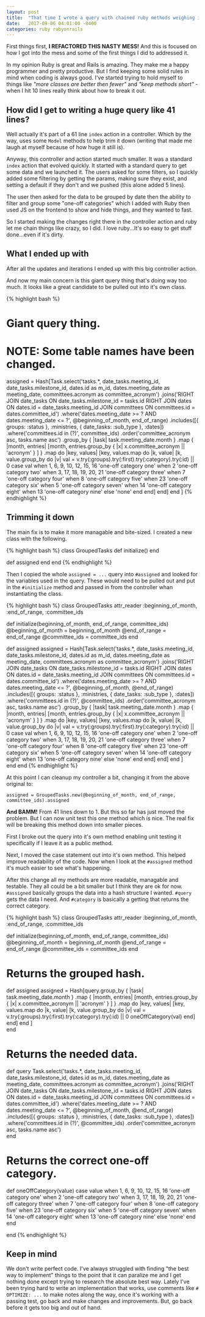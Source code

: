```yaml
---
layout: post
title:  "That time I wrote a query with chained ruby methods weighing in at 41 lines and 2844 chars"
date:   2017-09-06 04:01:00 -0400
categories: ruby rubyonrails
---
```

First things first, **I REFACTORED THIS NASTY MESS!** And this is focused on how I got into the mess and some of the first things I did to addressed it.

In my opinion Ruby is great and Rails is amazing. They make me a happy programmer and pretty productive. But I find keeping some solid rules in mind when coding is always good. I've started trying to hold myself to things like *"more classes are better then fewer"* and *"keep methods short"* - when I hit 10 lines really think about how to break it out.

## How did I get to writing a huge query like 41 lines?

Well actually it's part of a 61 line `index` action in a controller. Which by the way, uses some `Model` methods to help trim it down (writing that made me laugh at myself because of how huge it still is).

Anyway, this controller and action started much smaller. It was a standard `index` action that evolved quickly. It started with a standard query to get some data and we launched it. The users asked for some filters, so I quickly added some filtering by getting the params, making sure they exist, and setting a default if they don't and we pushed (this alone added 5 lines). 

The user then asked for the data to be grouped by date then the ability to filter and group some "one-off categories" which I added with Ruby then used JS on the frontend to show and hide things, and they wanted to fast. 

So I started making the changes right there in the controller action and ruby let me chain things like crazy, so I did. I love ruby...It's so easy to get stuff done...even if it's dirty.

## What I ended up with

After all the updates and iterations I ended up with this big controller action. 

And now my main concern is this giant query thing that's doing way too much. It looks like a great candidate to be pulled out into it's own class.

{% highlight bash %}
# Giant query thing. 
# NOTE: Some table names have been changed.
assigned = Hash[Task.select('tasks.*, date_tasks.meeting_id, date_tasks.milestone_id, dates.id as m_id, dates.meeting_date as meeting_date, committees.acronym as committee_acronym')
                               .joins('RIGHT JOIN date_tasks ON date_tasks.milestone_id = tasks.id RIGHT JOIN dates ON dates.id = date_tasks.meeting_id JOIN committees ON committees.id = dates.committee_id')
                               .where('dates.meeting_date >= ? AND dates.meeting_date <= ?', @beginning_of_month, end_of_range)
                               .includes([{ groups: :status },
                                          :ministries,
                                          { date_tasks: :sub_type },
                                          :dates])
                               .where('committees.id in (?)', committee_ids)
                               .order('committee_acronym asc, tasks.name asc')
                               .group_by { |task| task.meeting_date.month }
                               .map { |month, entries| [month, entries.group_by { |x| x.committee_acronym || 'acronym' } ] }
                               .map do |key, values|
                                  [key, values.map do |k, value|
                                    [k, value.group_by do |v|
                                      val = v.try(:groups).try(:first).try(:category).try(:id) || 0
                                      case val
                                      when 1, 6, 9, 10, 12, 15, 16
                                        'one-off category one'
                                      when 2
                                        'one-off category two'
                                      when 3, 17, 18, 19, 20, 21
                                        'one-off category three'
                                      when 7
                                        'one-off category four'
                                      when 8
                                        'one-off category five'
                                      when 23
                                        'one-off category six'
                                      when 5
                                        'one-off category seven'
                                      when 14
                                        'one-off category eight'
                                      when 13
                                        'one-off category nine'
                                      else
                                        'none'
                                      end
                                    end]
                                  end]
                               end
                      ]
{% endhighlight %}

## Trimming it down

The main fix is to make it more managable and bite-sized. I created a new class with the following.

{% highlight bash %}
class GroupedTasks
  def initialize()
  end

  def assigned
  end
end
{% endhighlight %}

Then I copied the whole `assigned = ...` query into `#assigned` and looked for the variables used in the query. These would need to be pulled out and put in the `#initialize` method and passed in from the controller whan instantiating the class.

{% highlight bash %}
class GroupedTasks
  attr_reader :beginning_of_month, :end_of_range, :committee_ids

  def initialize(beginning_of_month, end_of_range, committee_ids)
    @beginning_of_month = beginning_of_month
    @end_of_range = end_of_range
    @committee_ids = committee_ids
  end

  def assigned
    assigned = Hash[Task.select('tasks.*, date_tasks.meeting_id, date_tasks.milestone_id, dates.id as m_id, dates.meeting_date as meeting_date, committees.acronym as committee_acronym')
                         .joins('RIGHT JOIN date_tasks ON date_tasks.milestone_id = tasks.id RIGHT JOIN dates ON dates.id = date_tasks.meeting_id JOIN committees ON committees.id = dates.committee_id')
                         .where('dates.meeting_date >= ? AND dates.meeting_date <= ?', @beginning_of_month, @end_of_range)
                         .includes([{ groups: :status },
                                    :ministries,
                                    { date_tasks: :sub_type },
                                    :dates])
                         .where('committees.id in (?)', @committee_ids)
                         .order('committee_acronym asc, tasks.name asc')
                         .group_by { |task| task.meeting_date.month }
                         .map { |month, entries| [month, entries.group_by { |x| x.committee_acronym || 'acronym' } ] }
                         .map do |key, values|
                            [key, values.map do |k, value|
                              [k, value.group_by do |v|
                                val = v.try(:groups).try(:first).try(:category).try(:id) || 0
                                case val
                                when 1, 6, 9, 10, 12, 15, 16
                                  'one-off category one'
                                when 2
                                  'one-off category two'
                                when 3, 17, 18, 19, 20, 21
                                  'one-off category three'
                                when 7
                                  'one-off category four'
                                when 8
                                  'one-off category five'
                                when 23
                                  'one-off category six'
                                when 5
                                  'one-off category seven'
                                when 14
                                  'one-off category eight'
                                when 13
                                  'one-off category nine'
                                else
                                  'none'
                                end
                              end]
                            end]
                         end
                ]  
  end
end
{% endhighlight %}

At this point I can cleanup my controller a bit, changing it from the above original to:

`assigned = GroupedTasks.new(@beginning_of_month, end_of_range, committee_ids).assigned`

**And BAMM!** From 41 lines down to 1. But this so far has just moved the problem. But I can now unit test this one method which is nice. The real fix will be breaking this method down into smaller pieces.

First I broke out the query into it's own method enabling unit testing it specifically if I leave it as a public method.

Next, I moved the case statement out into it's own method. This helped improve readability of the code. Now when I look at the `#assigned` method it's much easier to see what's happening.

After this change all my methods are more readable, managable and testable. They all could be a bit smaller but I think they are ok for now. `#assigned` basically groups the data into a hash structure I wanted. `#query` gets the data I need. And `#category` is basically a getting that returns the correct category.

{% highlight bash %}
class GroupedTasks
  attr_reader :beginning_of_month, :end_of_range, :committee_ids

  def initialize(beginning_of_month, end_of_range, committee_ids)
    @beginning_of_month = beginning_of_month
    @end_of_range = end_of_range
    @committee_ids = committee_ids
  end

  # Returns the grouped hash.
  def assigned
    assigned = Hash[query.group_by { |task| task.meeting_date.month }
                         .map { |month, entries| [month, entries.group_by { |x| x.committee_acronym || 'acronym' } ] }
                         .map do |key, values|
                            [key, values.map do |k, value|
                              [k, value.group_by do |v|
                                val = v.try(:groups).try(:first).try(:category).try(:id) || 0
                                oneOffCategory(val)
                              end]
                            end]
                         end
                ]  
  end
  
  # Returns the needed data.
  def query
    Task.select('tasks.*, date_tasks.meeting_id, date_tasks.milestone_id, dates.id as m_id, dates.meeting_date as meeting_date, committees.acronym as committee_acronym')
        .joins('RIGHT JOIN date_tasks ON date_tasks.milestone_id = tasks.id RIGHT JOIN dates ON dates.id = date_tasks.meeting_id JOIN committees ON committees.id = dates.committee_id')
        .where('dates.meeting_date >= ? AND dates.meeting_date <= ?', @beginning_of_month, @end_of_range)
        .includes([{ groups: :status },
                   :ministries,
                   { date_tasks: :sub_type },
                   :dates])
        .where('committees.id in (?)', @committee_ids)
        .order('committee_acronym asc, tasks.name asc')  
  end
  
  # Returns the correct one-off category.
  def oneOffCategory(value)
    case value
    when 1, 6, 9, 10, 12, 15, 16
      'one-off category one'
    when 2
      'one-off category two'
    when 3, 17, 18, 19, 20, 21
      'one-off category three'
    when 7
      'one-off category four'
    when 8
      'one-off category five'
    when 23
      'one-off category six'
    when 5
      'one-off category seven'
    when 14
      'one-off category eight'
    when 13
      'one-off category nine'
    else
      'none'
    end  
  end
  
end
{% endhighlight %}

## Keep in mind

We don't write perfect code. I've always struggled with finding "the best way to implement" things to the point that it can paralize me and I get nothing done except trying to research the absolute best way. Lately I've been trying hard to write an implementation that works, use comments like `# OPTIMIZE: ...` to make notes along the way, once it's working with a passing test, go back and make changes and improvements. But, go back before it gets too big and out of hand.
